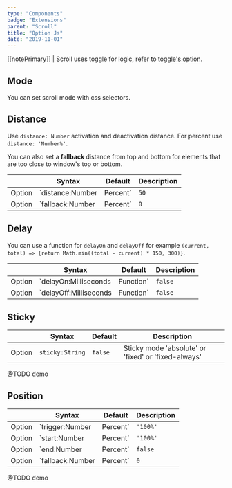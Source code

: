 ```yaml
---
type: "Components"
badge: "Extensions"
parent: "Scroll"
title: "Option Js"
date: "2019-11-01"
---
```


[[notePrimary]]
| Scroll uses toggle for logic, refer to [toggle's option](/components/toggle/option-js).

## Mode

You can set scroll mode with css selectors.

<demo>
  <div class="gatsby_demo_item" data-iframe="iframe/components/scroll/mode-infinite">
  </div>
  <div class="gatsby_demo_item" data-iframe="iframe/components/scroll/mode-once">
  </div>
  <div class="gatsby_demo_item" data-iframe="iframe/components/scroll/mode-inside">
  </div>
  <div class="gatsby_demo_item" data-iframe="iframe/components/scroll/mode-outside">
  </div>
  <div class="gatsby_demo_item" data-iframe="iframe/components/scroll/mode-outside-once">
  </div>
  <div class="gatsby_demo_item" data-iframe="iframe/components/scroll/mode-responsive">
  </div>
</demo>

## Distance

Use `distance: Number` activation and deactivation distance. For percent use `distance: 'Number%'`.

You can also set a **fallback** distance from top and bottom for elements that are too close to window's top or bottom.

<div class="table-scroll">

|                         | Syntax                                    | Default                       | Description                   |
| ----------------------- | ----------------------------------------- | ----------------------------- | ----------------------------- |
| Option                  | `distance:Number|Percent`                          | `50`        | Activation distance from window's top and bottom            |
| Option                  | `fallback:Number|Percent`                          | `0`        | Fallback distance when too close to the start and end of the page            |

</div>

<demo>
  <div class="gatsby_demo_item" data-iframe="iframe/components/scroll/distance">
  </div>
</demo>

## Delay

You can use a function for `delayOn` and `delayOff` for example `(current, total) => {return Math.min((total - current) * 150, 300)}`.

<div class="table-scroll">

|                         | Syntax                                    | Default                       | Description                   |
| ----------------------- | ----------------------------------------- | ----------------------------- | ----------------------------- |
| Option                  | `delayOn:Milliseconds|Function`                          | `false`        | Activation delay            |
| Option                  | `delayOff:Milliseconds|Function`                          | `false`        | Deactivation delay            |

</div>
<demo>
  <div class="gatsby_demo_item" data-iframe="iframe/components/scroll/delay">
  </div>
</demo>

## Sticky

<div class="table-scroll">

|                         | Syntax                                    | Default                       | Description                   |
| ----------------------- | ----------------------------------------- | ----------------------------- | ----------------------------- |
| Option                  | `sticky:String`                          | `false`        | Sticky mode 'absolute' or 'fixed' or 'fixed-always'            |

</div>

@TODO demo

## Position

<div class="table-scroll">

|                         | Syntax                                    | Default                       | Description                   |
| ----------------------- | ----------------------------------------- | ----------------------------- | ----------------------------- |
| Option                  | `trigger:Number|Percent`                          | `'100%'`        | Activation trigger distance viewport's top and bottom            |
| Option                  | `start:Number|Percent`                          | `'100%'`        | Activation start distance viewport's top and bottom           |
| Option                  | `end:Number|Percent`                          | `false`        | Activation end distance viewport's top and bottom            |
| Option                  | `fallback:Number|Percent`                          | `0`        | Fallback distance when too close to the start and end of the page            |

</div>

@TODO demo
